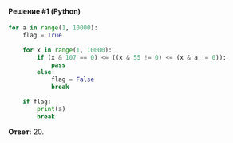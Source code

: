 #### Решение #1 (Python)
```python
for a in range(1, 10000):
	flag = True
	
	for x in range(1, 10000):
		if (x & 107 == 0) <= ((x & 55 != 0) <= (x & a != 0)):
			pass
		else:
			flag = False
			break
	
	if flag:
		print(a)
		break
```
**Ответ:** 20.
